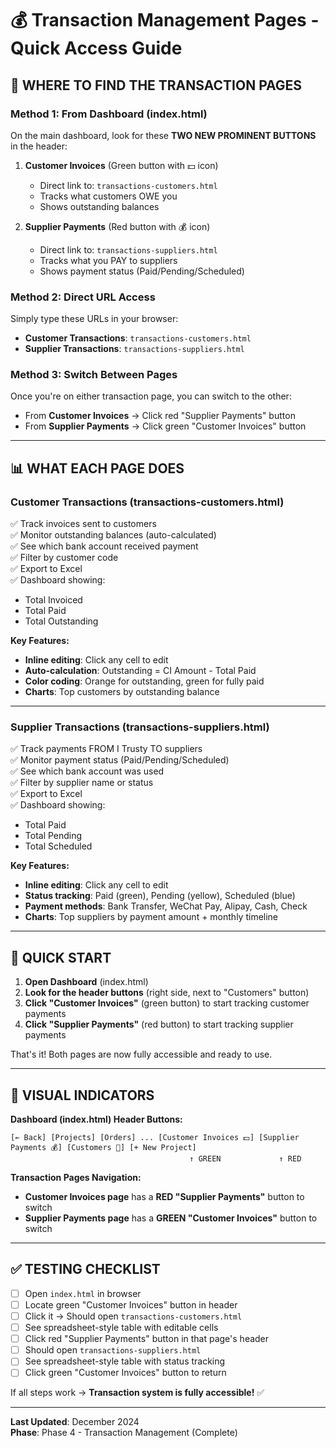 # 💰 Transaction Management Pages - Quick Access Guide

## 🎯 WHERE TO FIND THE TRANSACTION PAGES

### **Method 1: From Dashboard (index.html)**

On the main dashboard, look for these **TWO NEW PROMINENT BUTTONS** in the header:

1. **Customer Invoices** (Green button with 💵 icon)
   - Direct link to: `transactions-customers.html`
   - Tracks what customers OWE you
   - Shows outstanding balances

2. **Supplier Payments** (Red button with 💰 icon)
   - Direct link to: `transactions-suppliers.html`
   - Tracks what you PAY to suppliers
   - Shows payment status (Paid/Pending/Scheduled)

### **Method 2: Direct URL Access**

Simply type these URLs in your browser:
- **Customer Transactions**: `transactions-customers.html`
- **Supplier Transactions**: `transactions-suppliers.html`

### **Method 3: Switch Between Pages**

Once you're on either transaction page, you can switch to the other:
- From **Customer Invoices** → Click red "Supplier Payments" button
- From **Supplier Payments** → Click green "Customer Invoices" button

---

## 📊 WHAT EACH PAGE DOES

### **Customer Transactions (transactions-customers.html)**
✅ Track invoices sent to customers  
✅ Monitor outstanding balances (auto-calculated)  
✅ See which bank account received payment  
✅ Filter by customer code  
✅ Export to Excel  
✅ Dashboard showing:
   - Total Invoiced
   - Total Paid
   - Total Outstanding

**Key Features:**
- **Inline editing**: Click any cell to edit
- **Auto-calculation**: Outstanding = CI Amount - Total Paid
- **Color coding**: Orange for outstanding, green for fully paid
- **Charts**: Top customers by outstanding balance

---

### **Supplier Transactions (transactions-suppliers.html)**
✅ Track payments FROM I Trusty TO suppliers  
✅ Monitor payment status (Paid/Pending/Scheduled)  
✅ See which bank account was used  
✅ Filter by supplier name or status  
✅ Export to Excel  
✅ Dashboard showing:
   - Total Paid
   - Total Pending
   - Total Scheduled

**Key Features:**
- **Inline editing**: Click any cell to edit
- **Status tracking**: Paid (green), Pending (yellow), Scheduled (blue)
- **Payment methods**: Bank Transfer, WeChat Pay, Alipay, Cash, Check
- **Charts**: Top suppliers by payment amount + monthly timeline

---

## 🚀 QUICK START

1. **Open Dashboard** (index.html)
2. **Look for the header buttons** (right side, next to "Customers" button)
3. **Click "Customer Invoices"** (green button) to start tracking customer payments
4. **Click "Supplier Payments"** (red button) to start tracking supplier payments

That's it! Both pages are now fully accessible and ready to use.

---

## 🎨 VISUAL INDICATORS

**Dashboard (index.html) Header Buttons:**
```
[← Back] [Projects] [Orders] ... [Customer Invoices 💵] [Supplier Payments 💰] [Customers 👥] [+ New Project]
                                        ↑ GREEN             ↑ RED
```

**Transaction Pages Navigation:**
- **Customer Invoices page** has a **RED "Supplier Payments"** button to switch
- **Supplier Payments page** has a **GREEN "Customer Invoices"** button to switch

---

## ✅ TESTING CHECKLIST

- [ ] Open `index.html` in browser
- [ ] Locate green "Customer Invoices" button in header
- [ ] Click it → Should open `transactions-customers.html`
- [ ] See spreadsheet-style table with editable cells
- [ ] Click red "Supplier Payments" button in that page's header
- [ ] Should open `transactions-suppliers.html`
- [ ] See spreadsheet-style table with status tracking
- [ ] Click green "Customer Invoices" button to return

If all steps work → **Transaction system is fully accessible!** ✅

---

**Last Updated**: December 2024  
**Phase**: Phase 4 - Transaction Management (Complete)
